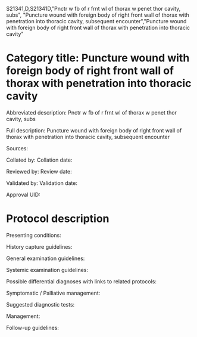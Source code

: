 S21341,D,S21341D,"Pnctr w fb of r frnt wl of thorax w penet thor cavity, subs", "Puncture wound with foreign body of right front wall of thorax with penetration into thoracic cavity, subsequent encounter","Puncture wound with foreign body of right front wall of thorax with penetration into thoracic cavity"
# Category title: Puncture wound with foreign body of right front wall of thorax with penetration into thoracic cavity

Abbreviated description: Pnctr w fb of r frnt wl of thorax w penet thor cavity, subs

Full description: Puncture wound with foreign body of right front wall of thorax with penetration into thoracic cavity, subsequent encounter

Sources:

Collated by:
Collation date:

Reviewed by:
Review date:

Validated by:
Validation date:

Approval UID:

# Protocol description

Presenting conditions:

History capture guidelines:

General examination guidelines:

Systemic examination guidelines:

Possible differential diagnoses with links to related protocols:

Symptomatic / Palliative management:

Suggested diagnostic tests:

Management:

Follow-up guidelines:
